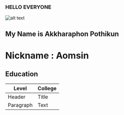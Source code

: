 ### HELLO EVERYONE
![alt text](https://scontent.fbkk10-1.fna.fbcdn.net/v/t1.0-9/52029349_2066430150069455_4797893294753316864_n.jpg?_nc_cat=108&ccb=2&_nc_sid=ad2b24&_nc_eui2=AeE15DEkiXCYc66xFTOowW2JSj_1jNwCYEJKP_WM3AJgQv0-TiztJQ-QMaxmcpHE7vxSUXnV4zhCQ9XTgGLprBZ-&_nc_ohc=hXm15fp-ZqwAX8G8hGb&_nc_oc=AQmXFRpD30JsV8Lioxy4Fj_55CgbG0mlsFSQhSC43Rl-tTfV1HvgRV-hEE3YwViZCRI&_nc_ht=scontent.fbkk10-1.fna&oh=c25b80c5c1426982e4534c0f219800e4&oe=600A96CA)

## My Name is Akkharaphon Pothikun
# Nickname : Aomsin 

## Education
| Level | College |
| ----------- | ----------- |
| Header | Title |
| Paragraph | Text |

